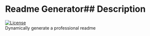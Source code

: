 # Readme Generator## Description
[![License](https://img.shields.io/badge/License-EPL_1.0-red.svg)](https://opensource.org/licenses/EPL-1.0)  
Dynamically generate a professional readme
